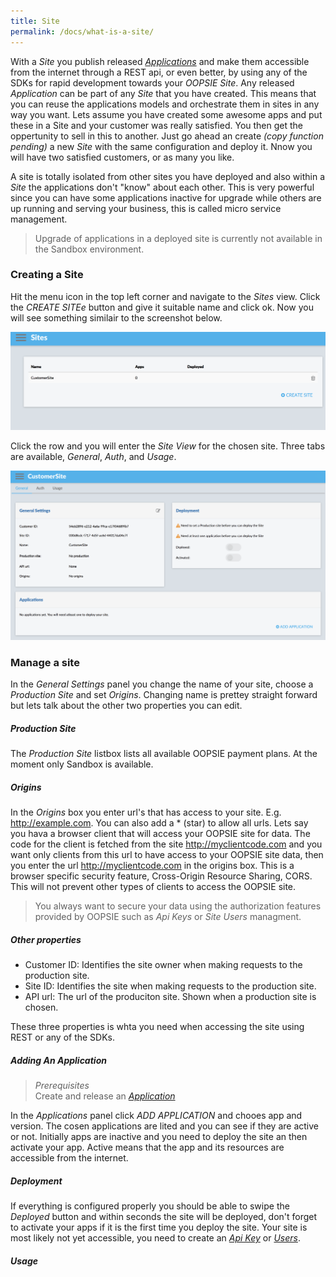 ```yaml
---
title: Site
permalink: /docs/what-is-a-site/
---
```


With a *Site* you publish released *[Applications](/docs/what-is-an-application)* and make them accessible from the internet through a REST api, or even better, by using any of the SDKs for rapid development towards your *OOPSIE Site*. Any released *Application* can be part of any *Site* that you have created. This means that you can reuse the applications models and orchestrate them in sites in any way you want. Lets assume you have created some awesome apps and put these in a Site and your customer was really satisfied. You then get the oppertunity to sell in this to another. Just go ahead an create *(copy function pending)* a new *Site* with the same configuration and deploy it. Nnow you will have two satisfied customers, or as many you like.

A site is totally isolated from other sites you have deployed and also within a *Site* the applications don't "know" about each other. This is very powerful since you can have some applications inactive for upgrade while others are up running and serving your business, this is called micro service management.

> Upgrade of applications in a deployed site is currently not available in the Sandbox environment.

### Creating a Site ###
Hit the menu icon in the top left corner and navigate to the *Sites* view. Click the *CREATE SITEe* button and give it suitable name and click ok. Now you will see something similair to the screenshot below.

<img src="/img/sites-view.png" width="650">

Click the row and you will enter the *Site View* for the chosen site. Three tabs are available, *General*, *Auth*, and *Usage*.

<img src="/img/site-view.png" width="850">

### Manage a site ###

In the *General Settings* panel you change the name of your site, choose a *Production Site* and set *Origins*. Changing name is prettey straight forward but lets talk about the other two properties you can edit.

##### Production Site ######
The  *Production Site* listbox lists all available OOPSIE payment plans. At the moment only Sandbox is available.

##### Origins #####
In the *Origins* box you enter url's that has access to your site. E.g. http://example.com. You can also add a * (star) to allow all urls. Lets say you hava a browser client that will access your OOPSIE site for data. The code for the client is fetched from the site http://myclientcode.com and you want only clients from this url to have access to your OOPSIE site data, then you enter the url http://myclientcode.com in the origins box. This is a browser specific security feature, Cross-Origin Resource Sharing, CORS. This will not prevent other types of clients to access the OOPSIE site.

> You always want to secure your data using the authorization features provided by OOPSIE such as *Api Keys* or *Site Users* managment.

##### Other properties #####

- Customer ID: Identifies the site owner when making requests to the production site.
- Site ID: Identifies the site when making requests to the production site.
- API url: The url of the produciton site. Shown when a production site is chosen.

These three properties is whta you need when accessing the site using REST or any of the SDKs.

##### Adding An Application #####

> *Prerequisites*<br>
> Create and release an *[Application](/docs/what-is-an-application)*

In the *Applications* panel click *ADD APPLICATION* and chooes app and version. The cosen applications are lited and you can see if they are active or not. Initially apps are inactive and you need to deploy the site an then activate your app. Active means that the app and its resources are accessible from the internet.


##### Deployment #####
If everything is configured properly you should be able to swipe the *Deployed* button and within seconds the site will be deployed, don't forget to activate your apps if it is the first time you deploy the site. Your site is most likely not yet accessible, you need to create an *[Api Key](/docs/api-keys)* or  *[Users](/docs/users)*.

##### Usage #####